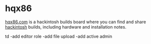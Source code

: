 # hqx86
[hqx86.com](http://hqx86.com/) is a hackintosh builds board where you can find and share [hackintosh](https://en.wikipedia.org/wiki/OSx86) builds, including hardware and installation notes.


td
-add editor role
-add file upload
-add active admin
